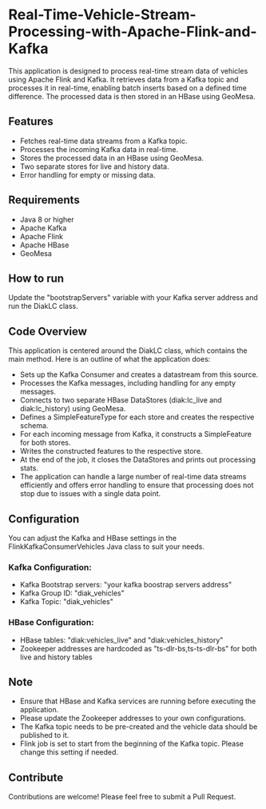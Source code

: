 # Real-Time-Vehicle-Stream-Processing-with-Apache-Flink-and-Kafka
This application is designed to process real-time stream data of vehicles using Apache Flink and Kafka. It retrieves data from a Kafka topic and processes it in real-time, enabling batch inserts based on a defined time difference. The processed data is then stored in an HBase using GeoMesa.

## Features
- Fetches real-time data streams from a Kafka topic.
- Processes the incoming Kafka data in real-time.
- Stores the processed data in an HBase using GeoMesa.
- Two separate stores for live and history data.
- Error handling for empty or missing data.

## Requirements
- Java 8 or higher
- Apache Kafka
- Apache Flink
- Apache HBase
- GeoMesa

## How to run
Update the "bootstrapServers" variable with your Kafka server address and run the DiakLC class.

## Code Overview
This application is centered around the DiakLC class, which contains the main method. Here is an outline of what the application does:

- Sets up the Kafka Consumer and creates a datastream from this source.
- Processes the Kafka messages, including handling for any empty messages.
- Connects to two separate HBase DataStores (diak:lc_live and diak:lc_history) using GeoMesa.
- Defines a SimpleFeatureType for each store and creates the respective schema.
- For each incoming message from Kafka, it constructs a SimpleFeature for both stores.
- Writes the constructed features to the respective store.
- At the end of the job, it closes the DataStores and prints out processing stats.
- The application can handle a large number of real-time data streams efficiently and offers error handling to ensure that processing does not stop due to issues with a single data point.

## Configuration
You can adjust the Kafka and HBase settings in the FlinkKafkaConsumerVehicles Java class to suit your needs.

### Kafka Configuration:

- Kafka Bootstrap servers: "your kafka boostrap servers address"
- Kafka Group ID: "diak_vehicles"
- Kafka Topic: "diak_vehicles"

### HBase Configuration:

- HBase tables: "diak:vehicles_live" and "diak:vehicles_history"
- Zookeeper addresses are hardcoded as "ts-dlr-bs,ts-ts-dlr-bs" for both live and history tables

## Note
- Ensure that HBase and Kafka services are running before executing the application.
- Please update the Zookeeper addresses to your own configurations.
- The Kafka topic needs to be pre-created and the vehicle data should be published to it.
- Flink job is set to start from the beginning of the Kafka topic. Please change this setting if needed.

## Contribute
Contributions are welcome! Please feel free to submit a Pull Request.
